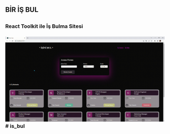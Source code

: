 <h2>BİR İŞ BUL<h2>

<h3>React Toolkit ile İş Bulma Sitesi<h3>

![](./src/assets/is_bul.gif)# is_bul

